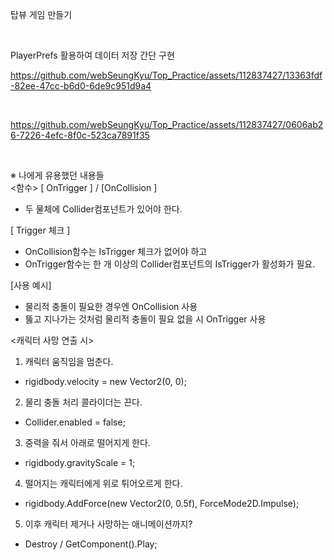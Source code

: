 탑뷰 게임 만들기    

<br/>

PlayerPrefs 활용하여 데이터 저장 간단 구현<br/>




https://github.com/webSeungKyu/Top_Practice/assets/112837427/13363fdf-82ee-47cc-b6d0-6de9c951d9a4



<br/>




https://github.com/webSeungKyu/Top_Practice/assets/112837427/0606ab26-7226-4efc-8f0c-523ca7891f35



<br/>


※ 나에게 유용했던 내용들     
<함수>
[ OnTrigger ] / [OnCollision ]
 - 두 물체에 Collider컴포넌트가 있어야 한다.

[ Trigger 체크 ]
 - OnCollision함수는 IsTrigger 체크가 없어야 하고
 - OnTrigger함수는 한 개 이상의 Collider컴포넌트의 IsTrigger가 활성화가 필요.

[사용 예시]
 - 물리적 충돌이 필요한 경우엔 OnCollision 사용
 - 뚫고 지나가는 것처럼 물리적 충돌이 필요 없을 시 OnTrigger 사용
 


<캐릭터 사망 연출 시>
1. 캐릭터 움직임을 멈춘다.
 - rigidbody.velocity = new Vector2(0, 0);  
2. 물리 충돌 처리 콜라이더는 끈다.
 - Collider.enabled = false;
3. 중력을 줘서 아래로 떨어지게 한다.
 - rigidbody.gravityScale = 1;
4. 떨어지는 캐릭터에게 위로 튀어오르게 한다.
 - rigidbody.AddForce(new Vector2(0, 0.5f), ForceMode2D.Impulse);
5. 이후 캐릭터 제거나 사망하는 애니메이션까지?
 - Destroy / GetComponent<Animator>().Play;
